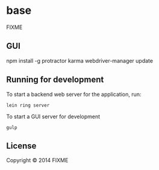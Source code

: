 # base

FIXME

## GUI

npm install -g protractor karma
webdriver-manager update


## Running for development

To start a backend web server for the application, run:

    lein ring server
    
To start a GUI server for development
    
    gulp

## License

Copyright © 2014 FIXME
